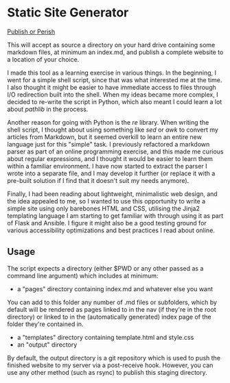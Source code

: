# Static Site Generator

[Publish or Perish](https://en.wikipedia.org/wiki/Publish_or_perish)

This will accept as source a directory on your hard drive containing some markdown files, at minimum an index.md, and publish a complete website to a location of your choice.

I made this tool as a learning exercise in various things. In the beginning, I went for a simple shell script, since that was what interested me at the time. I also thought it might be easier to have immediate access to files through I/O redirection built into the shell. When my ideas became more complex, I decided to re-write the script in Python, which also meant I could learn a lot about _pathlib_ in the process.

Another reason for going with Python is the _re_ library. When writing the shell script, I thought about using something like _sed_ or _awk_ to convert my articles from Markdown, but it seemed overkill to learn an entire new language just for this "simple" task. I previously refactored a markdown parser as part of an online programming exercise, and this made me curious about regular expressions, and I thought it would be easier to learn them within a familiar environment. I have now started to extract the parser I wrote into a separate file, and I may develop it further (or replace it with a pre-built solution if I find that it doesn't suit my needs anymore).

Finally, I had been reading about lightweight, minimalistic web design, and the idea appealed to me, so I wanted to use this opportunity to write a simple site using only barebones HTML and CSS, utilising the Jinja2 templating language I am starting to get familiar with through using it as part of Flask and Ansible. I figure it might also be a good testing ground for various accessibility optimizations and best practices I read about online.

## Usage

The script expects a directory (either $PWD or any other passed as a command line argument) which includes at minimum:

- a "pages" directory containing index.md and whatever else you want

You can add to this folder any number of .md files or subfolders, which by default will be rendered as pages linked to in the nav (if they're in the root directory) or linked to in the (automatically generated) index page of the folder they're contained in.

- a "templates" directory containing template.html and style.css
- an "output" directory

By default, the output directory is a git repository which is used to push the finished website to my server via a post-receive hook. However, you can use any other method (such as rsync) to publish this staging directory.
